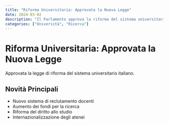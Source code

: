 ```yaml
---
title: "Riforma Universitaria: Approvata la Nuova Legge"
date: 2024-03-02
description: "Il Parlamento approva la riforma del sistema universitario: nuovi criteri per il reclutamento e finanziamenti alla ricerca."
categories: ["Università", "Ricerca"]
---
```


# Riforma Universitaria: Approvata la Nuova Legge

Approvata la legge di riforma del sistema universitario italiano.

## Novità Principali

- Nuovo sistema di reclutamento docenti
- Aumento dei fondi per la ricerca
- Riforma del diritto allo studio
- Internazionalizzazione degli atenei 